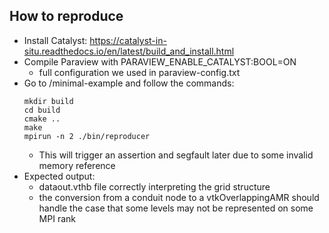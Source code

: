 ## How to reproduce
- Install Catalyst: https://catalyst-in-situ.readthedocs.io/en/latest/build_and_install.html
- Compile Paraview with PARAVIEW_ENABLE_CATALYST:BOOL=ON
    - full configuration we used in paraview-config.txt
- Go to /minimal-example and follow the commands:
    ```
    mkdir build
    cd build
    cmake ..
    make
    mpirun -n 2 ./bin/reproducer
    ```
    - This will trigger an assertion and segfault later due to some invalid memory reference 
- Expected output:
    - dataout.vthb file correctly interpreting the grid structure
    - the conversion from a conduit node to a vtkOverlappingAMR should handle the case that some levels may not be represented on some MPI rank